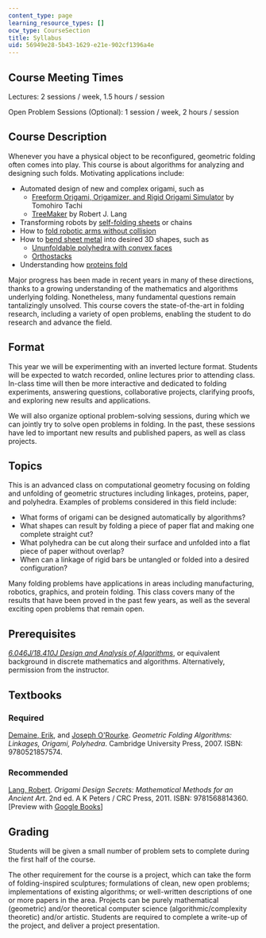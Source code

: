 ```yaml
---
content_type: page
learning_resource_types: []
ocw_type: CourseSection
title: Syllabus
uid: 56949e28-5b43-1629-e21e-902cf1396a4e
---
```


Course Meeting Times
--------------------

Lectures: 2 sessions / week, 1.5 hours / session

Open Problem Sessions (Optional): 1 session / week, 2 hours / session

Course Description
------------------

Whenever you have a physical object to be reconfigured, geometric folding often comes into play. This course is about algorithms for analyzing and designing such folds. Motivating applications include:

*   Automated design of new and complex origami, such as
    *   [Freeform Origami, Origamizer, and Rigid Origami Simulator](http://www.tsg.ne.jp/TT/software/index.html) by Tomohiro Tachi
    *   [TreeMaker](https://langorigami.com/article/treemaker/) by Robert J. Lang
*   Transforming robots by [self-folding sheets](http://erikdemaine.org/papers/Matter_PNAS/) or chains
*   How to [fold robotic arms without collision](http://erikdemaine.org/linkage/animations/)
*   How to [bend sheet metal](http://www.tamasoft.co.jp/pepakura-en/) into desired 3D shapes, such as
    *   [Ununfoldable polyhedra with convex faces](http://erikdemaine.org/papers/Ununfoldable/)
    *   [Orthostacks](http://erikdemaine.org/papers/Orthoballs_IJCGA/)
*   Understanding how [proteins fold](http://erikdemaine.org/papers/ProteinMachine_Algorithmica/)

Major progress has been made in recent years in many of these directions, thanks to a growing understanding of the mathematics and algorithms underlying folding. Nonetheless, many fundamental questions remain tantalizingly unsolved. This course covers the state-of-the-art in folding research, including a variety of open problems, enabling the student to do research and advance the field.

Format
------

This year we will be experimenting with an inverted lecture format. Students will be expected to watch recorded, online lectures prior to attending class. In-class time will then be more interactive and dedicated to folding experiments, answering questions, collaborative projects, clarifying proofs, and exploring new results and applications.

We will also organize optional problem-solving sessions, during which we can jointly try to solve open problems in folding. In the past, these sessions have led to important new results and published papers, as well as class projects.

Topics
------

This is an advanced class on computational geometry focusing on folding and unfolding of geometric structures including linkages, proteins, paper, and polyhedra. Examples of problems considered in this field include:

*   What forms of origami can be designed automatically by algorithms?
*   What shapes can result by folding a piece of paper flat and making one complete straight cut?
*   What polyhedra can be cut along their surface and unfolded into a flat piece of paper without overlap?
*   When can a linkage of rigid bars be untangled or folded into a desired configuration?

Many folding problems have applications in areas including manufacturing, robotics, graphics, and protein folding. This class covers many of the results that have been proved in the past few years, as well as the several exciting open problems that remain open.

Prerequisites
-------------

[_6.046J/18.410J Design and Analysis of Algorithms_](/courses/6-046j-introduction-to-algorithms-sma-5503-fall-2005), or equivalent background in discrete mathematics and algorithms. Alternatively, permission from the instructor.

Textbooks
---------

### Required

[Demaine, Erik](http://erikdemaine.org/), and [Joseph O'Rourke](http://www.cs.smith.edu/~orourke/). _Geometric Folding Algorithms: Linkages, Origami, Polyhedra_. Cambridge University Press, 2007. ISBN: 9780521857574.

### Recommended

[Lang, Robert](https://langorigami.com/). _Origami Design Secrets: Mathematical Methods for an Ancient Art_. 2nd ed. A K Peters / CRC Press, 2011. ISBN: 9781568814360. \[Preview with [Google Books](http://books.google.com/books?id=6bhEatkCuWgC&pg=PAfrontcover)\]

Grading
-------

Students will be given a small number of problem sets to complete during the first half of the course.

The other requirement for the course is a project, which can take the form of folding-inspired sculptures; formulations of clean, new open problems; implementations of existing algorithms; or well-written descriptions of one or more papers in the area. Projects can be purely mathematical (geometric) and/or theoretical computer science (algorithmic/complexity theoretic) and/or artistic. Students are required to complete a write-up of the project, and deliver a project presentation.